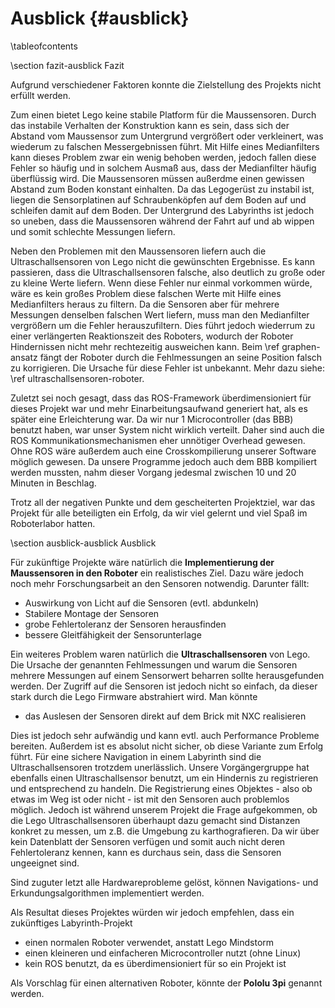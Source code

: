 Ausblick {#ausblick}
===

\tableofcontents

\section fazit-ausblick Fazit

Aufgrund verschiedener Faktoren konnte die Zielstellung des Projekts 
nicht erfüllt werden.

Zum einen bietet Lego keine stabile Platform für die Maussensoren. 
Durch das instabile Verhalten der Konstruktion kann es sein, dass sich 
der Abstand vom Maussensor zum Untergrund vergrößert oder 
verkleinert, was wiederum zu falschen Messergebnissen führt. Mit Hilfe 
eines Medianfilters kann dieses Problem zwar ein wenig behoben werden, 
jedoch fallen diese Fehler so häufig und in solchem Ausmaß aus, dass 
der Medianfilter häufig überflüssig wird. Die Maussensoren müssen 
außerdme einen gewissen Abstand zum Boden konstant einhalten. Da das 
Legogerüst zu instabil ist, liegen die Sensorplatinen auf 
Schraubenköpfen auf dem Boden auf und schleifen damit auf dem Boden. 
Der Untergrund des Labyrinths ist jedoch so uneben, dass die 
Maussensoren während der Fahrt auf und ab wippen und somit schlechte 
Messungen liefern.

Neben den Problemen mit den Maussensoren liefern auch die 
Ultraschallsensoren von Lego nicht die gewünschten Ergebnisse. Es kann 
passieren, dass die Ultraschallsensoren falsche, also deutlich zu 
große oder zu kleine Werte liefern. Wenn diese Fehler nur einmal 
vorkommen würde, wäre es kein großes Problem diese falschen Werte 
mit Hilfe eines Medianfilters heraus zu filtern. Da die Sensoren aber 
für mehrere Messungen denselben falschen Wert liefern, muss man den Medianfilter 
vergrößern um die Fehler herauszufiltern. Dies führt jedoch 
wiederrum zu einer verlängerten Reaktionszeit des Roboters, wodurch 
der Roboter Hindernissen nicht mehr rechtezeitig ausweichen kann. 
Beim \ref graphen-ansatz fängt der Roboter durch die Fehlmessungen an seine 
Position falsch zu korrigieren. Die Ursache für diese Fehler ist 
unbekannt. Mehr dazu siehe: \ref ultraschallsensoren-roboter.

Zuletzt sei noch gesagt, dass das ROS-Framework überdimensioniert für 
dieses Projekt war und mehr Einarbeitungsaufwand generiert hat, als es 
später eine Erleichterung war. Da wir nur 1 Microcontroller (das BBB) 
benutzt haben, war unser System nicht wirklich verteilt. Daher sind 
auch die ROS Kommunikationsmechanismen eher unnötiger Overhead 
gewesen. Ohne ROS wäre außerdem auch eine Crosskompilierung unserer 
Software möglich gewesen. Da unsere Programme jedoch auch dem BBB 
kompiliert werden mussten, nahm dieser Vorgang jedesmal zwischen 10 und 
20 Minuten in Beschlag.

Trotz all der negativen Punkte und dem gescheiterten Projektziel, war 
das Projekt für alle beteiligten ein Erfolg, da wir viel gelernt und 
viel Spaß im Roboterlabor hatten.

\section ausblick-ausblick Ausblick

Für zukünftige Projekte wäre natürlich die __Implementierung der 
Maussensoren in den Roboter__ ein realistisches Ziel. Dazu wäre jedoch 
noch mehr Forschungsarbeit an den Sensoren notwendig. Darunter fällt:

* Auswirkung von Licht auf die Sensoren (evtl. abdunkeln)
* Stabilere Montage der Sensoren
* grobe Fehlertoleranz der Sensoren herausfinden
* bessere Gleitfähigkeit der Sensorunterlage

Ein weiteres Problem waren natürlich die __Ultraschallsensoren__ von Lego. 
Die Ursache der genannten Fehlmessungen und warum die Sensoren mehrere 
Messungen auf einem Sensorwert beharren sollte herausgefunden werden. 
Der Zugriff auf die Sensoren ist jedoch nicht so einfach, da dieser 
stark durch die Lego Firmware abstrahiert wird. Man könnte

* das Auslesen der Sensoren direkt auf dem Brick mit NXC realisieren

Dies ist jedoch sehr aufwändig und kann evtl. auch Performance 
Probleme bereiten. Außerdem ist es absolut nicht sicher, ob diese 
Variante zum Erfolg führt. Für eine sichere Navigation in einem 
Labyrinth sind die Ultraschallsensoren trotzdem unerlässlich. Unsere 
Vorgängergruppe hat ebenfalls einen Ultraschallsensor benutzt, 
um ein Hindernis zu registrieren und entsprechend zu handeln. Die 
Registrierung eines Objektes - also ob etwas im Weg ist oder nicht - 
ist mit den Sensoren auch problemlos möglich. Jedoch ist während 
unserem Projekt die Frage aufgekommen, ob die Lego Ultraschallsensoren 
überhaupt dazu gemacht sind Distanzen konkret zu messen, um z.B. die 
Umgebung zu karthografieren. Da wir über kein Datenblatt der Sensoren 
verfügen und somit auch nicht deren Fehlertoleranz kennen, kann es 
durchaus sein, dass die Sensoren ungeeignet sind.

Sind zuguter letzt alle Hardwareprobleme gelöst, können Navigations- 
und Erkundungsalgorithmen implementiert werden.

Als Resultat dieses Projektes würden wir jedoch empfehlen, dass ein 
zukünftiges Labyrinth-Projekt

* einen normalen Roboter verwendet, anstatt Lego Mindstorm
* einen kleineren und einfacheren Microcontroller nutzt (ohne Linux)
* kein ROS benutzt, da es überdimensioniert für so ein Projekt ist

Als Vorschlag für einen alternativen Roboter, könnte der __Pololu 
3pi__ genannt werden.
